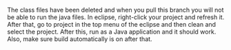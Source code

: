 The class files have been deleted and when you pull this branch you will not be able to run the java files.
In eclipse, right-click your project and refresh it. After that, go to project in the top menu of the eclipse and then clean and select the project. 
After this, run as a Java application and it should work. Also, make sure build automatically is on after that.
